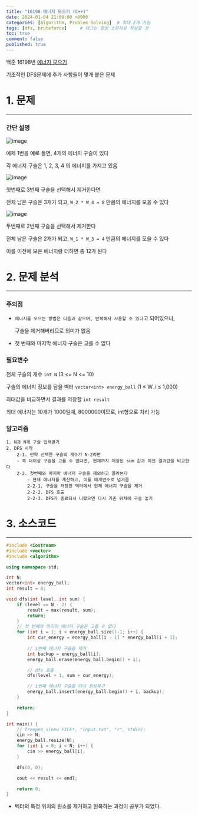 ```yaml
---
title: "16198 에너지 모으기 (C++)"
date: 2024-01-04 21:09:00 +0900
categories: [Algorithm, Problem Solving]  # 최대 2개 가능
tags: [dfs, bruteforce]     # 태그는 항상 소문자로 작성할 것
toc: true
comment: false
published: true
---
```


백준 16198번 [에너지 모으기](https://www.acmicpc.net/problem/16198)

기초적인 DFS문제에 추가 사항들이 몇개 붙은 문제

# 1. 문제
---
### 간단 설명

![image](https://github.com/jinhg0214/jinhg0214.github.io/assets/70011316/524f2dce-eea4-4c70-8652-2d6c0f2f7c3d)

예제 1번을 예로 들면, 4개의 에너지 구슬이 있다

각 에너지 구슬은 1, 2, 3, 4 의 에너지를 가지고 있음

![image](https://github.com/jinhg0214/jinhg0214.github.io/assets/70011316/e4db8fd9-6423-4a7e-b70e-3818b58db0ec)

첫번째로 3번째 구슬을 선택해서 제거한다면

전체 남은 구슬은 3개가 되고, `W_2 * W_4 = 8` 만큼의 에너지를 모을 수 있다

![image](https://github.com/jinhg0214/jinhg0214.github.io/assets/70011316/8d6dbef8-3cc6-42b9-a3e9-ea7d5594d98c)

두번째로 2번째 구슬을 선택해서 제거한다

전체 남은 구슬은 2개가 되고, `W_1 * W_3 = 4` 만큼의 에너지를 모을 수 있다

이를 이전에 모은 에너지랑 더하면 총 12가 된다


# 2. 문제 분석
---
### 주의점
- `에너지를 모으는 방법은 다음과 같으며, 반복해서 사용할 수 있다`고 되어있으나, 

   구슬을 제거해버리므로 의미가 없음

- 첫 번째와 마지막 에너지 구슬은 고를 수 없다

### 필요변수
전체 구슬의 개수 `int N` (3 <= N <= 10)

구슬의 에너지 정보를 담을 벡터 `vector<int> energy_ball`  (1 ≤ W_i ≤ 1,000)

최대값을 비교하면서 결과를 저장할 `int result`

최대 에너지는 10개가 1000일때, 8000000이므로, int형으로 처리 가능

### 알고리즘
```
1. N과 N개 구슬 입력받기
2. DFS 시작
    2-1. 만약 선택한 구슬의 개수가 N-2라면
    - 즉 더이상 구슬을 고를 수 없다면, 현재까지 저장된 sum 값과 이전 결과값을 비교한다 
    2-2. 첫번째와 마지막 에너지 구슬을 제외하고 골라본다
        - 현재 에너지를 계산하고, 이를 매개변수로 넘겨줌
        2-2-1. 구슬을 저장한 벡터에서 현재 에너지 구슬을 제거
        2-2-2. DFS 호출
        2-2-3. DFS가 종료되서 나왔으면 다시 기존 위치에 구슬 놓기

```

# 3. 소스코드
---
```cpp
#include <iostream>
#include <vector>
#include <algorithm>

using namespace std;

int N;
vector<int> energy_ball;
int result = 0;

void dfs(int level, int sum) {
	if (level == N - 2) {
		result = max(result, sum);
		return;
	}
	// 첫 번째와 마지막 에너지 구슬은 고를 수 없다
	for (int i = 1; i < energy_ball.size()-1; i++) {
		int cur_energy = energy_ball[i - 1] * energy_ball[i + 1];
		
		// i번째 에너지 구슬을 제거
		int backup = energy_ball[i];
		energy_ball.erase(energy_ball.begin() + i);

		// dfs 호출
		dfs(level + 1, sum + cur_energy);

		// i번째 에너지 구슬을 다시 원상복구
		energy_ball.insert(energy_ball.begin() + i, backup);
	}

	return;
}

int main() {
	// freopen_s(new FILE*, "input.txt", "r", stdin);
	cin >> N;
	energy_ball.resize(N);
	for (int i = 0; i < N; i++) {
		cin >> energy_ball[i];
	}

	dfs(0, 0);

	cout << result << endl;

	return 0;
}

```
- 벡터의 특정 위치의 원소를 제거하고 원복하는 과정이 공부가 되었다.